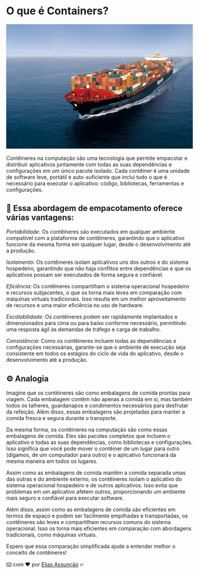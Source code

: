 # O que é Containers?
![Docker](.\Imagens\containers.png)

Contêineres na computação são uma tecnologia que permite empacotar e distribuir aplicativos juntamente com todas as suas dependências e configurações em um único pacote isolado. Cada contêiner é uma unidade de software leve, portátil e auto-suficiente que inclui tudo o que é necessário para executar o aplicativo: código, bibliotecas, ferramentas e configurações.

## 📌 Essa abordagem de empacotamento oferece várias vantagens:

*Portabilidade:* Os contêineres são executados em qualquer ambiente compatível com a plataforma de contêineres, garantindo que o aplicativo funcione da mesma forma em qualquer lugar, desde o desenvolvimento até a produção.

*Isolamento:* Os contêineres isolam aplicativos uns dos outros e do sistema hospedeiro, garantindo que não haja conflitos entre dependências e que os aplicativos possam ser executados de forma segura e confiável.

*Eficiência:* Os contêineres compartilham o sistema operacional hospedeiro e recursos subjacentes, o que os torna mais leves em comparação com máquinas virtuais tradicionais. Isso resulta em um melhor aproveitamento de recursos e uma maior eficiência no uso de hardware.

*Escalabilidade:* Os contêineres podem ser rapidamente implantados e dimensionados para cima ou para baixo conforme necessário, permitindo uma resposta ágil às demandas de tráfego e carga de trabalho.

*Consistência:* Como os contêineres incluem todas as dependências e configurações necessárias, garante-se que o ambiente de execução seja consistente em todos os estágios do ciclo de vida do aplicativo, desde o desenvolvimento até a produção.


## ⚙️ Analogia

Imagine que os contêineres são como embalagens de comida prontas para viagem. Cada embalagem contém não apenas a comida em si, mas também todos os talheres, guardanapos e condimentos necessários para desfrutar da refeição. Além disso, essas embalagens são projetadas para manter a comida fresca e segura durante o transporte.

Da mesma forma, os contêineres na computação são como essas embalagens de comida. Eles são pacotes completos que incluem o aplicativo e todas as suas dependências, como bibliotecas e configurações. Isso significa que você pode mover o contêiner de um lugar para outro (digamos, de um computador para outro) e o aplicativo funcionará da mesma maneira em todos os lugares.

Assim como as embalagens de comida mantêm a comida separada umas das outras e do ambiente externo, os contêineres isolam o aplicativo do sistema operacional hospedeiro e de outros aplicativos. Isso evita que problemas em um aplicativo afetem outros, proporcionando um ambiente mais seguro e confiável para executar software.

Além disso, assim como as embalagens de comida são eficientes em termos de espaço e podem ser facilmente empilhadas e transportadas, os contêineres são leves e compartilham recursos comuns do sistema operacional. Isso os torna mais eficientes em comparação com abordagens tradicionais, como máquinas virtuais.

Espero que essa comparação simplificada ajude a entender melhor o conceito de contêineres!

⌨️ com ❤️ por [Elias Assunção](https://github.com/Hooligam) 🔥